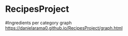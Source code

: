 # RecipesProject
#Ingredients per category graph
https://danielarama0.github.io/RecipesProject/graph.html
